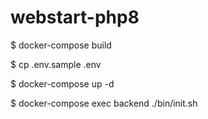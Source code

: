 # webstart-php8

$ docker-compose build

$ cp .env.sample .env

$ docker-compose up -d

$ docker-compose exec backend ./bin/init.sh
